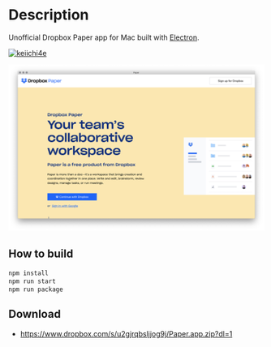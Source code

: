 # Description

Unofficial Dropbox Paper app for Mac built with [Electron](https://electronjs.org/).

[![keiichi4e](https://circleci.com/gh/keiichi4e/paper-app.svg?style=svg)](<LINK>)

<img src="https://raw.githubusercontent.com/dreamagicjp/paper-app/master/docs/paper.png">

## How to build

```shell
npm install
npm run start
npm run package
```

## Download
- https://www.dropbox.com/s/u2gjrqbsljjog9j/Paper.app.zip?dl=1
